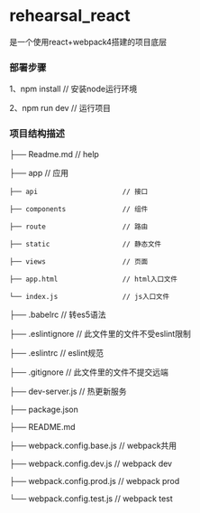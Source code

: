 # rehearsal_react
是一个使用react+webpack4搭建的项目底层

### 部署步骤
1、npm install // 安装node运行环境

2、npm run dev // 运行项目

### 项目结构描述

├── Readme.md                   // help

├── app                         // 应用

    ├── api                     // 接口
    
    ├── components              // 组件
    
    ├── route                   // 路由
    
    ├── static                  // 静态文件
    
    ├── views                   // 页面
    
    ├── app.html                // html入口文件
    
    └── index.js                // js入口文件
    
├── .babelrc                    // 转es5语法

├── .eslintignore               // 此文件里的文件不受eslint限制

├── .eslintrc                   // eslint规范

├── .gitignore                  // 此文件里的文件不提交远端

├── dev-server.js               // 热更新服务

├── package.json

├── README.md

├── webpack.config.base.js      // webpack共用

├── webpack.config.dev.js       // webpack dev

├── webpack.config.prod.js      // webpack prod

└── webpack.config.test.js      // webpack test
